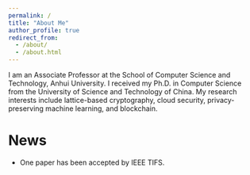 ```yaml
---
permalink: /
title: "About Me"
author_profile: true
redirect_from: 
  - /about/
  - /about.html
---
```

I am an Associate Professor at the School of Computer Science and Technology, Anhui University. I received my Ph.D. in Computer Science from the University of Science and Technology of China. My research interests include lattice-based cryptography, cloud security, privacy-preserving machine learning, and blockchain.
# News
* One paper has been accepted by IEEE TIFS.

